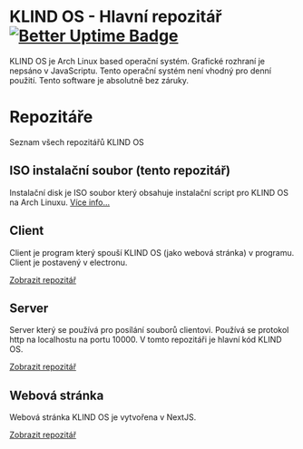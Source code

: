 # KLIND OS - Hlavní repozitář [![Better Uptime Badge](https://betteruptime.com/status-badges/v1/monitor/iof2.svg)](https://betteruptime.com/?utm_source=status_badge)

KLIND OS je Arch Linux based operační systém. Grafické rozhraní je nepsáno v JavaScriptu. Tento operační systém není vhodný pro denní použití. Tento software je absolutně bez záruky.

# Repozitáře

Seznam všech repozitářů KLIND OS

## ISO instalační soubor (tento repozitář)

Instalační disk je ISO soubor který obsahuje instalační script pro KLIND OS na Arch Linuxu. [Více info...](README-ISO.md)

## Client

Client je program který spouší KLIND OS (jako webová stránka) v programu. Client je postavený v electronu.

[Zobrazit repozitář](https://github.com/JZITNIK-github/KLIND-OS-Client)

## Server

Server který se používá pro posílání souborů clientovi. Používá se protokol http na localhostu na portu 10000. V tomto repozitáři je hlavní kód KLIND OS.

[Zobrazit repozitář](https://github.com/JZITNIK-github/KLIND-OS-Server)

## Webová stránka

Webová stránka KLIND OS je vytvořena v NextJS.

[Zobrazit repozitář](https://github.com/JZITNIK-github/KLIND-OS-Website)
